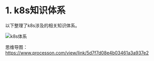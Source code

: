 # 1. k8s知识体系

以下整理了k8s涉及的相关知识体系。

![k8s体系](http://assets.processon.com/chart_image/5d7f7cafe4b08987f55cbee3.png)

思维导图：https://www.processon.com/view/link/5d7f7d08e4b03461a3a937e2
